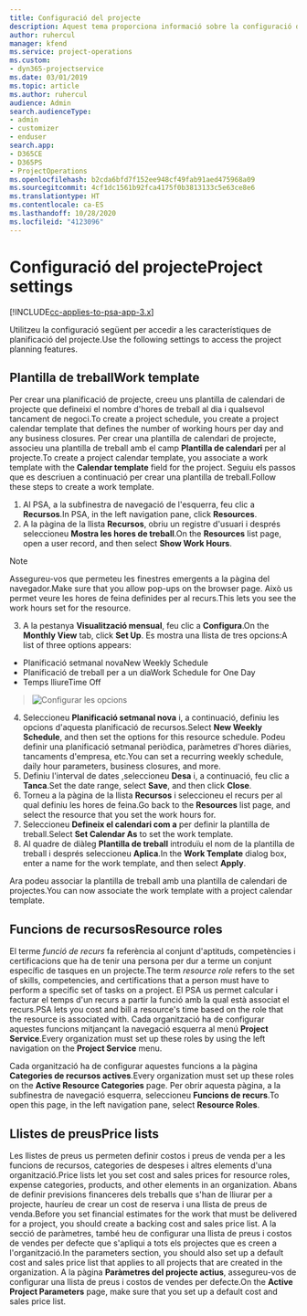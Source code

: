 ```yaml
---
title: Configuració del projecte
description: Aquest tema proporciona informació sobre la configuració de l'administració de projectes.
author: ruhercul
manager: kfend
ms.service: project-operations
ms.custom:
- dyn365-projectservice
ms.date: 03/01/2019
ms.topic: article
ms.author: ruhercul
audience: Admin
search.audienceType:
- admin
- customizer
- enduser
search.app:
- D365CE
- D365PS
- ProjectOperations
ms.openlocfilehash: b2cda6bfd7f152ee948cf49fab91aed475968a09
ms.sourcegitcommit: 4cf1dc1561b92fca4175f0b3813133c5e63ce8e6
ms.translationtype: HT
ms.contentlocale: ca-ES
ms.lasthandoff: 10/28/2020
ms.locfileid: "4123096"
---
```

# <a name="project-settings"></a><span data-ttu-id="e8546-103">Configuració del projecte</span><span class="sxs-lookup"><span data-stu-id="e8546-103">Project settings</span></span>

[!INCLUDE[cc-applies-to-psa-app-3.x](../includes/cc-applies-to-psa-app-3x.md)]

<span data-ttu-id="e8546-104">Utilitzeu la configuració següent per accedir a les característiques de planificació del projecte.</span><span class="sxs-lookup"><span data-stu-id="e8546-104">Use the following settings to access the project planning features.</span></span>

## <a name="work-template"></a><span data-ttu-id="e8546-105">Plantilla de treball</span><span class="sxs-lookup"><span data-stu-id="e8546-105">Work template</span></span>

<span data-ttu-id="e8546-106">Per crear una planificació de projecte, creeu uns plantilla de calendari de projecte que defineixi el nombre d'hores de treball al dia i qualsevol tancament de negoci.</span><span class="sxs-lookup"><span data-stu-id="e8546-106">To create a project schedule, you create a project calendar template that defines the number of working hours per day and any business closures.</span></span> <span data-ttu-id="e8546-107">Per crear una plantilla de calendari de projecte, associeu una plantilla de treball amb el camp **Plantilla de calendari** per al projecte.</span><span class="sxs-lookup"><span data-stu-id="e8546-107">To create a project calendar template, you associate a work template with the **Calendar template** field for the project.</span></span> <span data-ttu-id="e8546-108">Seguiu els passos que es descriuen a continuació per crear una plantilla de treball.</span><span class="sxs-lookup"><span data-stu-id="e8546-108">Follow these steps to create a work template.</span></span>

1. <span data-ttu-id="e8546-109">Al PSA, a la subfinestra de navegació de l'esquerra, feu clic a **Recursos**.</span><span class="sxs-lookup"><span data-stu-id="e8546-109">In PSA, in the left navigation pane, click **Resources**.</span></span> 
2. <span data-ttu-id="e8546-110">A la pàgina de la llista **Recursos**, obriu un registre d'usuari i després seleccioneu **Mostra les hores de treball**.</span><span class="sxs-lookup"><span data-stu-id="e8546-110">On the **Resources** list page, open a user record, and then select **Show Work Hours**.</span></span>

  > [!NOTE]
  > <span data-ttu-id="e8546-111">Assegureu-vos que permeteu les finestres emergents a la pàgina del navegador.</span><span class="sxs-lookup"><span data-stu-id="e8546-111">Make sure that you allow pop-ups on the browser page.</span></span> <span data-ttu-id="e8546-112">Això us permet veure les hores de feina definides per al recurs.</span><span class="sxs-lookup"><span data-stu-id="e8546-112">This lets you see the work hours set for the resource.</span></span>
  
3. <span data-ttu-id="e8546-113">A la pestanya **Visualització mensual**, feu clic a **Configura**.</span><span class="sxs-lookup"><span data-stu-id="e8546-113">On the **Monthly View** tab, click **Set Up**.</span></span> <span data-ttu-id="e8546-114">Es mostra una llista de tres opcions:</span><span class="sxs-lookup"><span data-stu-id="e8546-114">A list of three options appears:</span></span> 

  - <span data-ttu-id="e8546-115">Planificació setmanal nova</span><span class="sxs-lookup"><span data-stu-id="e8546-115">New Weekly Schedule</span></span>
  - <span data-ttu-id="e8546-116">Planificació de treball per a un dia</span><span class="sxs-lookup"><span data-stu-id="e8546-116">Work Schedule for One Day</span></span>
  - <span data-ttu-id="e8546-117">Temps lliure</span><span class="sxs-lookup"><span data-stu-id="e8546-117">Time Off</span></span>

> ![Configurar les opcions](media/project-13.png)

4. <span data-ttu-id="e8546-119">Seleccioneu **Planificació setmanal nova** i, a continuació, definiu les opcions d'aquesta planificació de recursos.</span><span class="sxs-lookup"><span data-stu-id="e8546-119">Select **New Weekly Schedule**, and then set the options for this resource schedule.</span></span> <span data-ttu-id="e8546-120">Podeu definir una planificació setmanal periòdica, paràmetres d'hores diàries, tancaments d'empresa, etc.</span><span class="sxs-lookup"><span data-stu-id="e8546-120">You can set a recurring weekly schedule, daily hour parameters, business closures, and more.</span></span>
5. <span data-ttu-id="e8546-121">Definiu l'interval de dates ,seleccioneu **Desa** i, a continuació, feu clic a **Tanca**.</span><span class="sxs-lookup"><span data-stu-id="e8546-121">Set the date range, select **Save**, and then click **Close**.</span></span> 
6. <span data-ttu-id="e8546-122">Torneu a la pàgina de la llista **Recursos** i seleccioneu el recurs per al qual definiu les hores de feina.</span><span class="sxs-lookup"><span data-stu-id="e8546-122">Go back to the **Resources** list page, and select the resource that you set the work hours for.</span></span> 
7. <span data-ttu-id="e8546-123">Seleccioneu **Defineix el calendari com a** per definir la plantilla de treball.</span><span class="sxs-lookup"><span data-stu-id="e8546-123">Select **Set Calendar As** to set the work template.</span></span> 
8. <span data-ttu-id="e8546-124">Al quadre de diàleg **Plantilla de treball** introduïu el nom de la plantilla de treball i després seleccioneu **Aplica**.</span><span class="sxs-lookup"><span data-stu-id="e8546-124">In the **Work Template** dialog box, enter a name for the work template, and then select **Apply**.</span></span> 

<span data-ttu-id="e8546-125">Ara podeu associar la plantilla de treball amb una plantilla de calendari de projectes.</span><span class="sxs-lookup"><span data-stu-id="e8546-125">You can now associate the work template with a project calendar template.</span></span>

## <a name="resource-roles"></a><span data-ttu-id="e8546-126">Funcions de recursos</span><span class="sxs-lookup"><span data-stu-id="e8546-126">Resource roles</span></span>

<span data-ttu-id="e8546-127">El terme *funció de recurs* fa referència al conjunt d'aptituds, competències i certificacions que ha de tenir una persona per dur a terme un conjunt específic de tasques en un projecte.</span><span class="sxs-lookup"><span data-stu-id="e8546-127">The term *resource role* refers to the set of skills, competencies, and certifications that a person must have to perform a specific set of tasks on a project.</span></span> <span data-ttu-id="e8546-128">El PSA us permet calcular i facturar el temps d'un recurs a partir la funció amb la qual està associat el recurs.</span><span class="sxs-lookup"><span data-stu-id="e8546-128">PSA lets you cost and bill a resource's time based on the role that the resource is associated with.</span></span> <span data-ttu-id="e8546-129">Cada organització ha de configurar aquestes funcions mitjançant la navegació esquerra al menú **Project Service**.</span><span class="sxs-lookup"><span data-stu-id="e8546-129">Every organization must set up these roles by using the left navigation on the **Project Service** menu.</span></span>

<span data-ttu-id="e8546-130">Cada organització ha de configurar aquestes funcions a la pàgina **Categories de recursos actives**.</span><span class="sxs-lookup"><span data-stu-id="e8546-130">Every organization must set up these roles on the **Active Resource Categories** page.</span></span> <span data-ttu-id="e8546-131">Per obrir aquesta pàgina, a la subfinestra de navegació esquerra, seleccioneu **Funcions de recurs**.</span><span class="sxs-lookup"><span data-stu-id="e8546-131">To open this page, in the left navigation pane, select **Resource Roles**.</span></span>

## <a name="price-lists"></a><span data-ttu-id="e8546-132">Llistes de preus</span><span class="sxs-lookup"><span data-stu-id="e8546-132">Price lists</span></span>

<span data-ttu-id="e8546-133">Les llistes de preus us permeten definir costos i preus de venda per a les funcions de recursos, categories de despeses i altres elements d'una organització.</span><span class="sxs-lookup"><span data-stu-id="e8546-133">Price lists let you set cost and sales prices for resource roles, expense categories, products, and other elements in an organization.</span></span> <span data-ttu-id="e8546-134">Abans de definir previsions financeres dels treballs que s'han de lliurar per a projecte, hauríeu de crear un cost de reserva i una llista de preus de venda.</span><span class="sxs-lookup"><span data-stu-id="e8546-134">Before you set financial estimates for the work that must be delivered for a project, you should create a backing cost and sales price list.</span></span> <span data-ttu-id="e8546-135">A la secció de paràmetres, també heu de configurar una llista de preus i costos de vendes per defecte que s'apliqui a tots els projectes que es creen a l'organització.</span><span class="sxs-lookup"><span data-stu-id="e8546-135">In the parameters section, you should also set up a default cost and sales price list that applies to all projects that are created in the organization.</span></span> <span data-ttu-id="e8546-136">A la pàgina **Paràmetres del projecte actius**, assegureu-vos de configurar una llista de preus i costos de vendes per defecte.</span><span class="sxs-lookup"><span data-stu-id="e8546-136">On the **Active Project Parameters** page, make sure that you set up a default cost and sales price list.</span></span>
